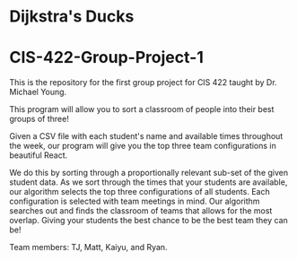# Dijkstra's Ducks
# CIS-422-Group-Project-1
This is the repository for the first group project for CIS 422 taught by Dr. Michael Young.

This program will allow you to sort a classroom of people into their best groups of three!

Given a CSV file with each student's name and available times throughout the week,
our program will give you the top three team configurations in beautiful React.

We do this by sorting through a proportionally relevant sub-set of the given student data.
As we sort through the times that your students are available, our algorithm selects the
top three configurations of all students. Each configuration is selected with team meetings
in mind. Our algorithm searches out and finds the classroom of teams that allows for the
most overlap. Giving your students the best chance to be the best team they can be!

Team members: TJ, Matt, Kaiyu, and Ryan.
